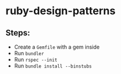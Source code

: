 # ruby-design-patterns

## Steps:
* Create a `Gemfile` with a gem inside
* Run `bundler`
* Run `rspec --init`
* Run `bundle install --binstubs`
